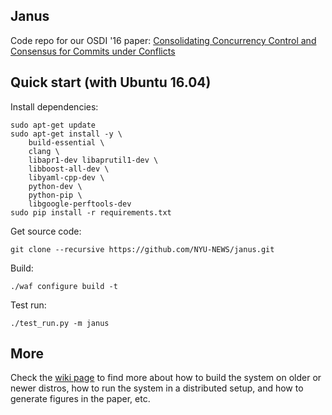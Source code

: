 
## Janus

Code repo for our OSDI '16 paper:
[Consolidating Concurrency Control and Consensus for Commits under Conflicts](http://mpaxos.com/pub/janus-osdi16.pdf)


## Quick start (with Ubuntu 16.04)

Install dependencies:

```
sudo apt-get update
sudo apt-get install -y \
    build-essential \
    clang \
    libapr1-dev libaprutil1-dev \
    libboost-all-dev \
    libyaml-cpp-dev \
    python-dev \
    python-pip \
    libgoogle-perftools-dev
sudo pip install -r requirements.txt
```

Get source code:
```
git clone --recursive https://github.com/NYU-NEWS/janus.git
```

Build:

```
./waf configure build -t

```
Test run:
```
./test_run.py -m janus
```

## More
Check the [wiki page](https://github.com/NYU-NEWS/janus/wiki) to find more about how to build the system on older or newer distros, how to run the system in a distributed setup, and how to generate figures in the paper, etc.
